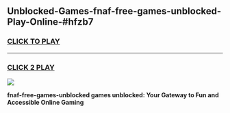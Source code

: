 
## Unblocked-Games-fnaf-free-games-unblocked-Play-Online-#hfzb7
<h3>
<a href="https://premium.freeplayer.one?title=fnaf-free-games-unblocked&ref=27F">CLICK TO PLAY</a></h3>
<hr>

<h3>
<a href="https://premium.freeplayer.one?title=fnaf-free-games-unblocked&ref=27F">CLICK 2 PLAY</a>
  
</h3>

<a href="https://premium.freeplayer.one?title=fnaf-free-games-unblocked&ref=27F"><img src="https://clearcache.store/games.png"></a>


**fnaf-free-games-unblocked games unblocked: Your Gateway to Fun and Accessible Online Gaming**
